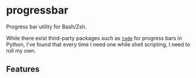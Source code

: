 # progressbar

Progress bar utility for Bash/Zsh.

While there exist third-party packages such as
[`tqdm`](https://github.com/tqdm/tqdm) for progress bars in Python, I've found
that every time I need one while shell scripting, I need to roll my own.

## Features